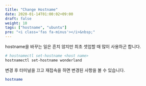 ```yaml
---
title: "Change Hostname"
date: 2020-01-14T01:00:02+09:00
draft: false
weight: 10
tags: ["hostname", "ubuntu"]
pre: "<i class='fas fa-minus'></i>&nbsp;"
---
```


hostname을 바꾸는 일은 흔치 않지만 최초 셋업할 때 많이 사용하곤 합니다.

```bash
# hostnamectl set-hostname <host name>
hostnamectl set-hostname wonderland
```

변경 후 터미널을 끄고 재접속을 하면 변경된 사항을 볼 수 있습니다.

```bash
hostname
```
